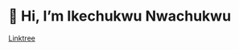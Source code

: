 # 👋 Hi, I’m Ikechukwu Nwachukwu

[Linktree](https://linktr.ee/ikennwach)
<!---
IkenNwa/IkenNwa is a ✨ special ✨ repository because its `README.md` (this file) appears on your GitHub profile.
You can click the Preview link to take a look at your changes.
--->

